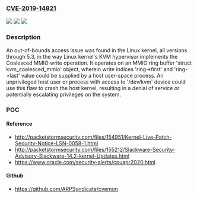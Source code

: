 ### [CVE-2019-14821](https://cve.mitre.org/cgi-bin/cvename.cgi?name=CVE-2019-14821)
![](https://img.shields.io/static/v1?label=Product&message=Kernel&color=blue)
![](https://img.shields.io/static/v1?label=Version&message=%3D%20all%20through%205.3%20&color=brighgreen)
![](https://img.shields.io/static/v1?label=Vulnerability&message=CWE-787&color=brighgreen)

### Description

An out-of-bounds access issue was found in the Linux kernel, all versions through 5.3, in the way Linux kernel's KVM hypervisor implements the Coalesced MMIO write operation. It operates on an MMIO ring buffer 'struct kvm_coalesced_mmio' object, wherein write indices 'ring->first' and 'ring->last' value could be supplied by a host user-space process. An unprivileged host user or process with access to '/dev/kvm' device could use this flaw to crash the host kernel, resulting in a denial of service or potentially escalating privileges on the system.

### POC

#### Reference
- http://packetstormsecurity.com/files/154951/Kernel-Live-Patch-Security-Notice-LSN-0058-1.html
- http://packetstormsecurity.com/files/155212/Slackware-Security-Advisory-Slackware-14.2-kernel-Updates.html
- https://www.oracle.com/security-alerts/cpuapr2020.html

#### Github
- https://github.com/ARPSyndicate/cvemon

